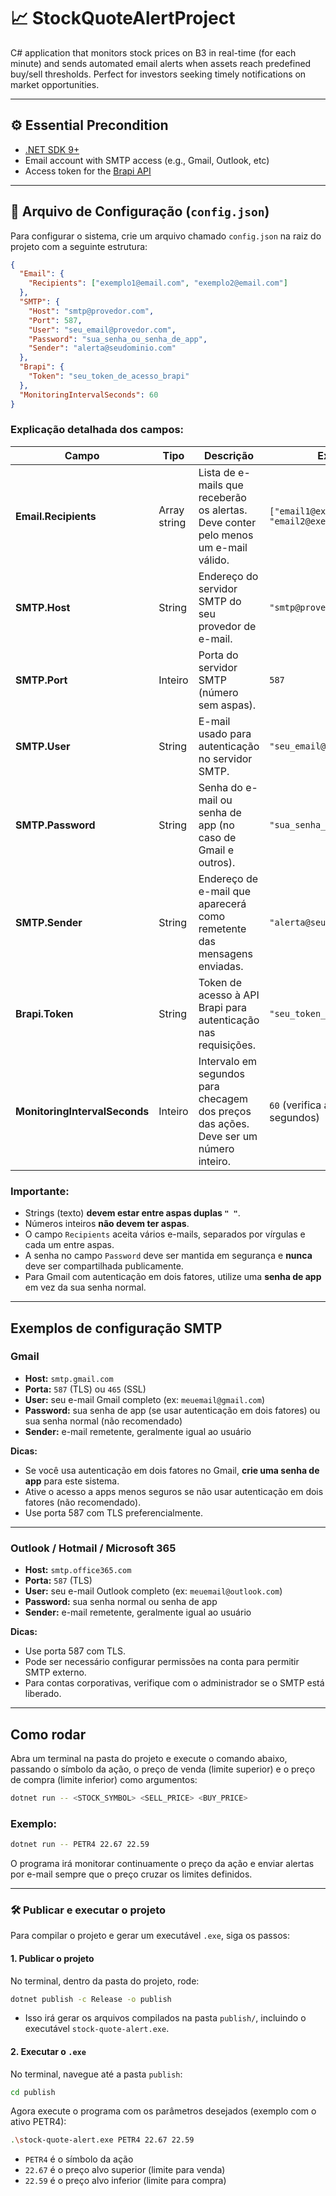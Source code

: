 # 📈 StockQuoteAlertProject

C# application that monitors stock prices on B3 in real-time (for each minute) and sends automated email alerts when assets reach predefined buy/sell thresholds. Perfect for investors seeking timely notifications on market opportunities.

---

## ⚙️ Essential Precondition

- [.NET SDK 9+](https://dotnet.microsoft.com/en-us/download)
- Email account with SMTP access (e.g., Gmail, Outlook, etc)
- Access token for the [Brapi API](https://brapi.dev/)

---

## 🔧 Arquivo de Configuração (`config.json`)

Para configurar o sistema, crie um arquivo chamado `config.json` na raiz do projeto com a seguinte estrutura:

```json
{
  "Email": {
    "Recipients": ["exemplo1@email.com", "exemplo2@email.com"]
  },
  "SMTP": {
    "Host": "smtp@provedor.com",
    "Port": 587,
    "User": "seu_email@provedor.com",
    "Password": "sua_senha_ou_senha_de_app",
    "Sender": "alerta@seudominio.com"
  },
  "Brapi": {
    "Token": "seu_token_de_acesso_brapi"
  },
  "MonitoringIntervalSeconds": 60
}
```

### Explicação detalhada dos campos:

| Campo                       | Tipo         | Descrição                                                                                 | Exemplo                                   |
|-----------------------------|--------------|-------------------------------------------------------------------------------------------|-------------------------------------------|
| **Email.Recipients**         | Array string | Lista de e-mails que receberão os alertas. Deve conter pelo menos um e-mail válido.      | `["email1@exemplo.com", "email2@exemplo.com"]` |
| **SMTP.Host**                | String       | Endereço do servidor SMTP do seu provedor de e-mail.                                     | `"smtp@provedor.com"`                         |
| **SMTP.Port**                | Inteiro      | Porta do servidor SMTP (número sem aspas).                                               | `587`                                     |
| **SMTP.User**                | String       | E-mail usado para autenticação no servidor SMTP.                                         | `"seu_email@provedor.com"`                 |
| **SMTP.Password**            | String       | Senha do e-mail ou senha de app (no caso de Gmail e outros).                             | `"sua_senha_ou_senha_de_app"`             |
| **SMTP.Sender**              | String       | Endereço de e-mail que aparecerá como remetente das mensagens enviadas.                  | `"alerta@seudominio.com"`                  |
| **Brapi.Token**              | String       | Token de acesso à API Brapi para autenticação nas requisições.                           | `"seu_token_de_acesso_brapi"`              |
| **MonitoringIntervalSeconds**| Inteiro      | Intervalo em segundos para checagem dos preços das ações. Deve ser um número inteiro.    | `60` (verifica a cada 60 segundos)        |

### Importante:

- Strings (texto) **devem estar entre aspas duplas `" "`**.
- Números inteiros **não devem ter aspas**.
- O campo `Recipients` aceita vários e-mails, separados por vírgulas e cada um entre aspas.
- A senha no campo `Password` deve ser mantida em segurança e **nunca** deve ser compartilhada publicamente.
- Para Gmail com autenticação em dois fatores, utilize uma **senha de app** em vez da sua senha normal.

---

## Exemplos de configuração SMTP

### Gmail

- **Host:** `smtp.gmail.com`
- **Porta:** `587` (TLS) ou `465` (SSL)
- **User:** seu e-mail Gmail completo (ex: `meuemail@gmail.com`)
- **Password:** sua senha de app (se usar autenticação em dois fatores) ou sua senha normal (não recomendado)
- **Sender:** e-mail remetente, geralmente igual ao usuário

**Dicas:**

- Se você usa autenticação em dois fatores no Gmail, **crie uma senha de app** para este sistema.
- Ative o acesso a apps menos seguros se não usar autenticação em dois fatores (não recomendado).
- Use porta 587 com TLS preferencialmente.

---

### Outlook / Hotmail / Microsoft 365

- **Host:** `smtp.office365.com`
- **Porta:** `587` (TLS)
- **User:** seu e-mail Outlook completo (ex: `meuemail@outlook.com`)
- **Password:** sua senha normal ou senha de app
- **Sender:** e-mail remetente, geralmente igual ao usuário

**Dicas:**

- Use porta 587 com TLS.
- Pode ser necessário configurar permissões na conta para permitir SMTP externo.
- Para contas corporativas, verifique com o administrador se o SMTP está liberado.

---

## Como rodar

Abra um terminal na pasta do projeto e execute o comando abaixo, passando o símbolo da ação, o preço de venda (limite superior) e o preço de compra (limite inferior) como argumentos:

```bash
dotnet run -- <STOCK_SYMBOL> <SELL_PRICE> <BUY_PRICE>
```

### Exemplo:

```bash
dotnet run -- PETR4 22.67 22.59
```

O programa irá monitorar continuamente o preço da ação e enviar alertas por e-mail sempre que o preço cruzar os limites definidos.

---

### 🛠️ Publicar e executar o projeto

Para compilar o projeto e gerar um executável `.exe`, siga os passos:

#### 1. Publicar o projeto

No terminal, dentro da pasta do projeto, rode:

```bash
dotnet publish -c Release -o publish
```

- Isso irá gerar os arquivos compilados na pasta `publish/`, incluindo o executável `stock-quote-alert.exe`.

#### 2. Executar o `.exe`

No terminal, navegue até a pasta `publish`:

```bash
cd publish
```

Agora execute o programa com os parâmetros desejados (exemplo com o ativo PETR4):

```bash
.\stock-quote-alert.exe PETR4 22.67 22.59
```

- `PETR4` é o símbolo da ação
- `22.67` é o preço alvo superior (limite para venda)
- `22.59` é o preço alvo inferior (limite para compra)